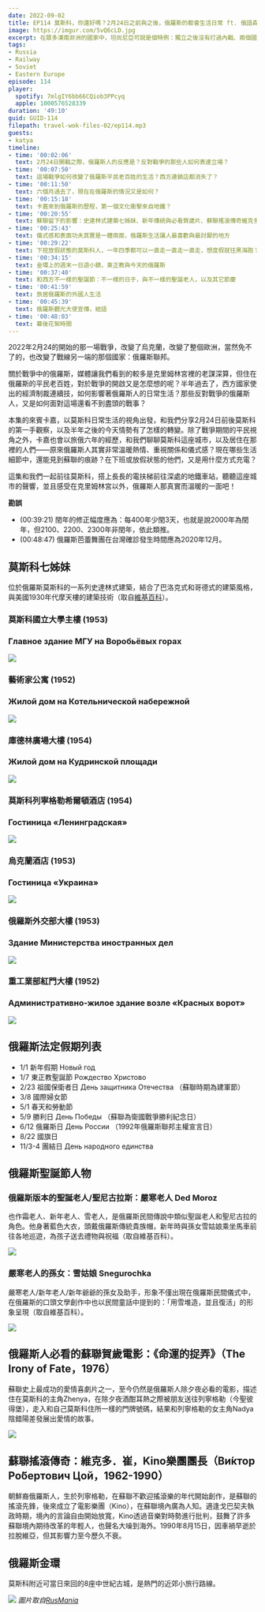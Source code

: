 ```yaml
---
date: 2022-09-02
title: EP114 莫斯科，你還好嗎？2月24日之前與之後，俄羅斯的都會生活日常 ft. 俄語森林 卡嘉
image: https://imgur.com/5vQ6cLD.jpg
excerpt: 在眾多漠南非洲的國家中，坦尚尼亞可說是個特例：獨立之後沒有打過內戰、兩個國家合併還能相安無事，更在東非國家中扮演和事佬的角色。那裡的生活究竟是怎樣？跟我們一起去坦尚尼亞，感受這個和平國度的獨特魅力吧！
tags:
- Russia
- Railway
- Soviet
- Eastern Europe
episode: 114
player:
  spotify: 7mlgIY6bb66CQiob3PPcyq
  apple: 1000576528339
duration: '49:10'
guid: GUID-114
filepath: travel-wok-files-02/ep114.mp3
guests:
- katya
timeline:
- time: '00:02:06'
  text: 2月24日開戰之際，俄羅斯人的反應是？反對戰爭的那些人如何表達立場？
- time: '00:07:50'
  text: 這場戰爭如何改變了俄羅斯平民老百姓的生活？西方連鎖店都消失了？
- time: '00:11:50'
  text: 六個月過去了，現在在俄羅斯的情況又是如何？
- time: '00:15:18'
  text: 卡嘉來到俄羅斯的歷程，第一個文化衝擊來自地鐵？
- time: '00:20:55'
  text: 蘇聯留下的影響：史達林式建築七姊妹、新年傳統與必看賀歲片、蘇聯搖滾傳奇維克多．崔
- time: '00:25:43'
  text: 儀式感和表面功夫其實是一體兩面，俄羅斯生活讓人最喜歡與最討厭的地方
- time: '00:29:22'
  text: 下班放假狀態的莫斯科人，一年四季都可以一直走一直走一直走，想度假就往黑海跑？
- time: '00:34:15'
  text: 金環上的週末一日遊小鎮，東正教與今天的俄羅斯
- time: '00:37:40'
  text: 和西方不一樣的聖誕節：不一樣的日子，與不一樣的聖誕老人，以及其它節慶
- time: '00:41:59'
  text: 旅居俄羅斯的外國人生活
- time: '00:45:39'
  text: 俄羅斯觀光大使宣傳，結語
- time: '00:48:03'
  text: 幕後花絮時間
---
```

2022年2月24的開始的那一場戰爭，改變了烏克蘭，改變了整個歐洲，當然免不了的，也改變了戰線另一端的那個國家：俄羅斯聯邦。

關於戰爭中的俄羅斯，媒體讓我們看到的較多是克里姆林宮裡的老謀深算，但住在俄羅斯的平民老百姓，對於戰爭的開啟又是怎麼想的呢？半年過去了，西方國家使出的經濟制裁連續技，如何影響著俄羅斯人的日常生活？那些反對戰爭的俄羅斯人，又是如何面對這場還看不到盡頭的戰事？

本集的來賓卡嘉，以莫斯科日常生活的視角出發，和我們分享2月24日前後莫斯科的第一手觀察，以及半年之後的今天情勢有了怎樣的轉變。除了戰爭期間的平民視角之外，卡嘉也會以旅俄六年的經歷，和我們聊聊莫斯科這座城市，以及居住在那裡的人們——原來俄羅斯人其實非常溫暖熱情、重視關係和儀式感？現在哪些生活細節中，還能見到蘇聯的痕跡？在下班或放假狀態的他們，又是用什麼方式充電？

這集和我們一起前往莫斯科，搭上長長的電扶梯前往深處的地鐵車站，聽聽這座城市的聲響，並且感受在克里姆林宮以外，俄羅斯人那真實而溫暖的一面吧！

**勘誤**

* (00:39:21) 閏年的修正幅度應為：每400年少閏3天，也就是說2000年為閏年，但2100、2200、2300年非閏年，依此類推。
* (00:48:47) 俄羅斯芭蕾舞團在台灣確診發生時間應為2020年12月。

## 莫斯科七姊妹

位於俄羅斯莫斯科的一系列史達林式建築，結合了巴洛克式和哥德式的建築風格，與美國1930年代摩天樓的建築技術（取自[維基百科](https://zh.wikipedia.org/zh-tw/%E4%B8%83%E5%A7%90%E5%A6%B9_(%E8%8E%AB%E6%96%AF%E7%A7%91))）。

### 莫斯科國立大學主樓 (1953)
### Главное здание МГУ на Воробьёвых горах
![](https://upload.wikimedia.org/wikipedia/commons/thumb/d/d8/Moskau_Uni.jpg/450px-Moskau_Uni.jpg)

### 藝術家公寓 (1952)
### Жилой дом на Котельнической набережной
![](https://upload.wikimedia.org/wikipedia/commons/thumb/9/95/Kotelnicheskaya_Tower_00.jpg/450px-Kotelnicheskaya_Tower_00.jpg)

### 庫德林廣場大樓 (1954)
### Жилой дом на Кудринской площади
![](https://upload.wikimedia.org/wikipedia/commons/thumb/4/4c/Kudrinskaya_Square_Building_in_Moscow.jpg/450px-Kudrinskaya_Square_Building_in_Moscow.jpg)

### 莫斯科列寧格勒希爾頓酒店 (1954)
### Гостиница «Ленинградская»
![](https://upload.wikimedia.org/wikipedia/commons/thumb/a/a3/Leningradskaja002.JPG/450px-Leningradskaja002.JPG)

### 烏克蘭酒店 (1953)
### Гостиница «Украина»
![](https://upload.wikimedia.org/wikipedia/commons/thumb/9/96/Hotel_Ukraina.jpg/450px-Hotel_Ukraina.jpg)

### 俄羅斯外交部大樓 (1953)
### Здание Министерства иностранных дел
![](https://upload.wikimedia.org/wikipedia/commons/thumb/d/d1/RIAN_archive_97025_The_Foreign_Ministry_of_Russia.jpg/450px-RIAN_archive_97025_The_Foreign_Ministry_of_Russia.jpg)

### 重工業部紅門大樓 (1952)
### Административно-жилое здание возле «Красных ворот»
![](https://upload.wikimedia.org/wikipedia/commons/thumb/0/01/Moscow%2C_Dushkin%27s_Tower.jpg/450px-Moscow%2C_Dushkin%27s_Tower.jpg)

## 俄羅斯法定假期列表

* 1/1 新年假期 Новый год
* 1/7 東正教聖誕節 Рождество Христово
* 2/23 祖國保衛者日 День защитника Отечества （蘇聯時期為建軍節）
* 3/8 國際婦女節
* 5/1 春天和勞動節
* 5/9 勝利日 День Победы （蘇聯為衛國戰爭勝利紀念日）
* 6/12 俄羅斯日 День России （1992年俄羅斯聯邦主權宣言日）
* 8/22 國旗日
* 11/3-4 團結日 День народного единства

## 俄羅斯聖誕節人物

### 俄羅斯版本的聖誕老人/聖尼古拉斯：嚴寒老人 Ded Moroz

也作霜老人、新年老人、雪老人，是俄羅斯民間傳說中類似聖誕老人和聖尼古拉的角色。他身著藍色大衣，頭戴俄羅斯傳統貴族帽，新年時與孫女雪姑娘乘坐馬車前往各地巡遊，為孩子送去禮物與祝福（取自維基百科）。

![](https://upload.wikimedia.org/wikipedia/commons/thumb/c/ce/Ded_Moroz_72.jpg/300px-Ded_Moroz_72.jpg)

### 嚴寒老人的孫女：雪姑娘 Snegurochka

嚴寒老人/新年老人/新年爺爺的孫女及助手，形象不僅出現在俄羅斯民間儀式中，在俄羅斯的口頭文學創作中也以民間童話中提到的：「用雪堆造，並且復活」的形象呈現（取自維基百科）。

![](https://upload.wikimedia.org/wikipedia/commons/thumb/5/5f/Vasnetsov_Snegurochka.jpg/300px-Vasnetsov_Snegurochka.jpg)

## 俄羅斯人必看的蘇聯賀歲電影：《命運的捉弄》（The Irony of Fate，1976）

蘇聯史上最成功的愛情喜劇片之一，至今仍然是俄羅斯人除夕夜必看的電影，描述住在莫斯科的主角Zhenya，在除夕夜酒酣耳熱之際被朋友送往列寧格勒（今聖彼得堡），走入和自己莫斯科住所一樣的門牌號碼，結果和列寧格勒的女主角Nadya陰錯陽差發展出愛情的故事。

![](https://upload.wikimedia.org/wikipedia/en/4/4b/Irony_of_Fate_poster.jpg)

## 蘇聯搖滾傳奇：維克多．崔，Kino樂團團長（Ви́ктор Ро́бертович Цой，1962-1990）

朝鮮裔俄羅斯人，生於列寧格勒，在蘇聯不歡迎搖滾樂的年代開始創作，是蘇聯的搖滾先鋒，後來成立了電影樂團（Kino），在蘇聯境內廣為人知。適逢戈巴契夫執政時期，境內的言論自由開始放寬，Kino透過音樂對時勢進行批判，鼓舞了許多蘇聯境內期待改革的年輕人，也聲名大噪到海外。1990年8月15日，因車禍早逝於拉脫維亞，但其影響力至今歷久不衰。

## 俄羅斯金環

莫斯科附近可當日來回的8座中世紀古城，是熱門的近郊小旅行路線。

![](https://rusmania.com/perch/resources/goldenring.jpg)
*圖片取自[RusMania](https://rusmania.com/golden-ring)*